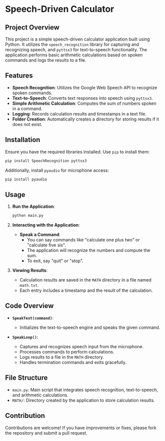 # Speech-Driven Calculator

## Project Overview

This project is a simple speech-driven calculator application built using Python. It utilizes the `speech_recognition` library for capturing and recognizing speech, and `pyttsx3` for text-to-speech functionality. The application performs basic arithmetic calculations based on spoken commands and logs the results to a file.

## Features

- **Speech Recognition**: Utilizes the Google Web Speech API to recognize spoken commands.
- **Text-to-Speech**: Converts text responses into speech using `pyttsx3`.
- **Simple Arithmetic Calculation**: Computes the sum of numbers spoken in a command.
- **Logging**: Records calculation results and timestamps in a text file.
- **Folder Creation**: Automatically creates a directory for storing results if it does not exist.

## Installation

Ensure you have the required libraries installed. Use `pip` to install them:

```bash
pip install SpeechRecognition pyttsx3
```

Additionally, install `pyaudio` for microphone access:

```bash
pip install pyaudio
```

## Usage

1. **Run the Application**:

    ```bash
    python main.py
    ```

2. **Interacting with the Application**:
   
   - **Speak a Command**:
     - You can say commands like "calculate one plus two" or "calculate five six".
     - The application will recognize the numbers and compute the sum.
     - To exit, say "quit" or "stop".

3. **Viewing Results**:
   - Calculation results are saved in the `MATH` directory in a file named `math.txt`.
   - Each entry includes a timestamp and the result of the calculation.

## Code Overview

- **`SpeakText(command)`**:
  - Initializes the text-to-speech engine and speaks the given command.
  
- **`SpeakLoop()`**:
  - Captures and recognizes speech input from the microphone.
  - Processes commands to perform calculations.
  - Logs results to a file in the `MATH` directory.
  - Handles termination commands and exits gracefully.

## File Structure

- `main.py`: Main script that integrates speech recognition, text-to-speech, and arithmetic calculations.
- `MATH/`: Directory created by the application to store calculation results.

## Contribution

Contributions are welcome! If you have improvements or fixes, please fork the repository and submit a pull request.
